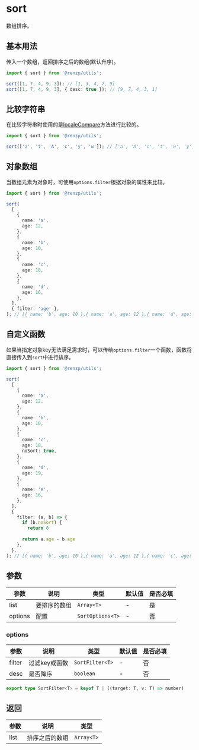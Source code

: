 # sort

数组排序。

## 基本用法

传入一个数组，返回排序之后的数组(默认升序)。

```ts
import { sort } from '@renzp/utils';

sort([1, 7, 4, 9, 3]); // [1, 3, 4, 7, 9]
sort([1, 7, 4, 9, 3], { desc: true }); // [9, 7, 4, 3, 1]
```

## 比较字符串

在比较字符串时使用的是[localeCompare](https://developer.mozilla.org/en-US/docs/Web/JavaScript/Reference/Global_Objects/String/localeCompare)方法进行比较的。

```ts
import { sort } from '@renzp/utils';

sort(['a', 't', 'A', 'c', 'y', 'w']); // ['a', 'A', 'c', 't', 'w', 'y']
```

## 对象数组

当数组元素为对象时，可使用`options.filter`根据对象的属性来比较。

```ts
import { sort } from '@renzp/utils';

sort(
  [
    {
      name: 'a',
      age: 12,
    },
    {
      name: 'b',
      age: 10,
    },
    {
      name: 'c',
      age: 18,
    },
    {
      name: 'd',
      age: 16,
    },
  ],
  { filter: 'age' },
); // [{ name: 'b', age: 10 },{ name: 'a', age: 12 },{ name: 'd', age: 16 },{ name: 'c', age: 18 }]
```

## 自定义函数

如果当指定对象key无法满足需求时，可以传给`options.filter`一个函数，函数将直接传入到`sort`中进行排序。

```ts
import { sort } from '@renzp/utils';

sort(
  [
    {
      name: 'a',
      age: 12,
    },
    {
      name: 'b',
      age: 10,
    },
    {
      name: 'c',
      age: 18,
      noSort: true,
    },
    {
      name: 'd',
      age: 19,
    },
    {
      name: 'e',
      age: 16,
    },
  ],
  {
    filter: (a, b) => {
      if (b.noSort) {
        return 0
      
      return a.age - b.age
    },
  },
); // [{ name: 'b', age: 10 },{ name: 'a', age: 12 },{ name: 'c', age: 18, noSort: true },{ name: 'e', age: 16 },{ name: 'd', age: 19 }]
```

## 参数

| 参数    | 说明         | 类型             | 默认值 | 是否必填 |
| ------- | ------------ | ---------------- | ------ | -------- |
| list    | 要排序的数组 | `Array<T>`       | -      | 是       |
| options | 配置         | `SortOptions<T>` | -      | 否       |

### options

| 参数   | 说明          | 类型            | 默认值 | 是否必填 |
| ------ | ------------- | --------------- | ------ | -------- |
| filter | 过滤key或函数 | `SortFilter<T>` | -      | 否       |
| desc   | 是否降序      | `boolean`       | -      | 否       |

```ts
export type SortFilter<T> = keyof T | ((target: T, v: T) => number)
```

## 返回

| 参数 | 说明           | 类型       |
| ---- | -------------- | ---------- |
| list | 排序之后的数组 | `Array<T>` |
